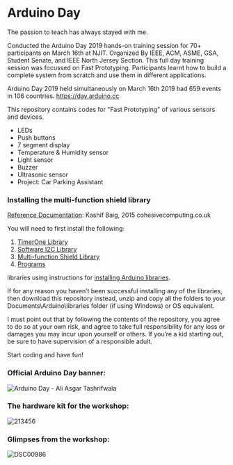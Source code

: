 # Arduino Day
The passion to teach has always stayed with me.

Conducted the Arduino Day 2019 hands-on training session for 70+ participants on March 16th at NJIT. Organized By IEEE, ACM, ASME, GSA, Student Senate, and IEEE North Jersey Section. This full day training session was focussed on Fast Prototyping. Participants learnt how to build a complete system from scratch and use them in different applications.

Arduino Day 2019 held simultaneously on March 16th 2019 had 659 events in 106 countries.
https://day.arduino.cc

This repository contains codes for "Fast Prototyping" of various sensors and devices.
- LEDs
- Push buttons
- 7 segment display
- Temperature & Humidity sensor
- Light sensor
- Buzzer
- Ultrasonic sensor
- Project: Car Parking Assistant

### Installing the multi-function shield library
[Reference Documentation](https://www.mpja.com/download/hackatronics-arduino-multi-function-shield.pdf): Kashif Baig, 2015 cohesivecomputing.co.uk

You will need to first install the following:
1. [TimerOne Library](https://github.com/PaulStoffregen/TimerOne)
2. [Software I2C Library](http://playground.arduino.cc/Main/SoftwareI2CLibrary) 
3. [Multi-function Shield Library](http://files.cohesivecomputing.co.uk/MultiFuncShield-Library.zip)
4. [Programs](http://files.cohesivecomputing.co.uk/Hackatronics-Using-Arduino-Multi-function-Shield.zip)

libraries using instructions for [installing Arduino libraries](https://www.arduino.cc/en/guide/libraries).

If for any reason you haven’t been successful installing any of the libraries, then download this
repository instead, unzip and copy all the folders to your Documents\Arduino\libraries folder (if using
Windows) or OS equivalent.

I must point out that by following the contents of the repository, you agree to do so at your own risk, and
agree to take full responsibility for any loss or damages you may incur upon yourself or others. If
you’re a kid starting out, be sure to have supervision of a responsible adult.

Start coding and have fun!


### Official Arduino Day banner:
![Arduino Day - Ali Asgar Tashrifwala](https://user-images.githubusercontent.com/15716059/54493664-f09c6e00-48a8-11e9-8080-c8e8a4fbae78.png)

### The hardware kit for the workshop:
![213456](https://user-images.githubusercontent.com/15716059/54493994-1aa35f80-48ac-11e9-8e85-0218afee084a.jpeg)

### Glimpses from the workshop:
![DSC00986](https://user-images.githubusercontent.com/15716059/54493687-29d4de00-48a9-11e9-8fa8-316a39785ca7.JPG)
